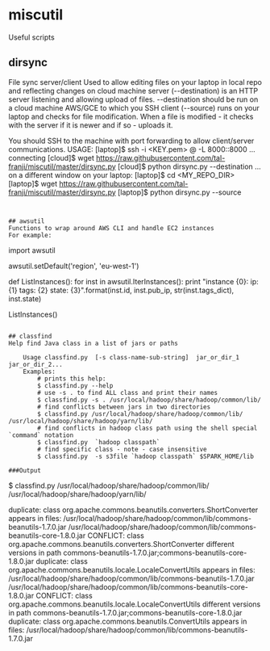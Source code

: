 # miscutil
Useful scripts

## dirsync
File sync server/client
  Used to allow editing files on your laptop in local repo and reflecting changes on cloud machine
 server (--destination) is an HTTP server listening and allowing upload of files.
 --destination should be run on a cloud machine AWS/GCE to which you SSH
 client (--source) runs on your laptop and checks for file modification. When a file is
 modified - it checks with the server if it is newer and if so - uploads it.

 You should SSH to the machine with port forwarding to allow client/server communications.
 USAGE:
 [laptop]$ ssh -i <KEY.pem> <USER>@<HOST>  -L 8000:<HOST>:8000
 ... connecting
 [cloud]$ wget https://raw.githubusercontent.com/tal-franji/miscutil/master/dirsync.py
 [cloud]$ python dirsync.py --destination
 ... on a different window on your laptop:
 [laptop]$ cd <MY_REPO_DIR>
 [laptop]$ wget https://raw.githubusercontent.com/tal-franji/miscutil/master/dirsync.py
 [laptop]$ python dirsync.py --source

```


## awsutil
Functions to wrap around AWS CLI and handle EC2 instances
For example:

```
import awsutil

awsutil.setDefault('region', 'eu-west-1')

def ListInstances():
    for inst in awsutil.IterInstances():
        print "instance {0}: ip: {1}  tags: {2} state: {3}".format(inst.id, inst.pub_ip, str(inst.tags_dict), inst.state)

ListInstances()

```

## classfind
Help find Java class in a list of jars or paths

    Usage classfind.py  [-s class-name-sub-string]  jar_or_dir_1 jar_or_dir_2...
    Examples:
        # prints this help:
        $ classfind.py --help
        # use -s . to find ALL class and print their names
        $ classfind.py -s . /usr/local/hadoop/share/hadoop/common/lib/
        # find conflicts between jars in two directories
        $ classfind.py /usr/local/hadoop/share/hadoop/common/lib/ /usr/local/hadoop/share/hadoop/yarn/lib/
        # find conflicts in hadoop class path using the shell special `command` notation
        $ classfind.py  `hadoop classpath`
        # find specific class - note - case insensitive
        $ classfind.py  -s s3file `hadoop classpath` $SPARK_HOME/lib

###Output

```
$ classfind.py /usr/local/hadoop/share/hadoop/common/lib/ /usr/local/hadoop/share/hadoop/yarn/lib/

duplicate: class org.apache.commons.beanutils.converters.ShortConverter appears in files:
	/usr/local/hadoop/share/hadoop/common/lib/commons-beanutils-1.7.0.jar
	/usr/local/hadoop/share/hadoop/common/lib/commons-beanutils-core-1.8.0.jar
CONFLICT: class org.apache.commons.beanutils.converters.ShortConverter different versions in path commons-beanutils-1.7.0.jar;commons-beanutils-core-1.8.0.jar
duplicate: class org.apache.commons.beanutils.locale.LocaleConvertUtils appears in files:
	/usr/local/hadoop/share/hadoop/common/lib/commons-beanutils-1.7.0.jar
	/usr/local/hadoop/share/hadoop/common/lib/commons-beanutils-core-1.8.0.jar
CONFLICT: class org.apache.commons.beanutils.locale.LocaleConvertUtils different versions in path commons-beanutils-1.7.0.jar;commons-beanutils-core-1.8.0.jar
duplicate: class org.apache.commons.beanutils.ConvertUtils appears in files:
	/usr/local/hadoop/share/hadoop/common/lib/commons-beanutils-1.7.0.jar
```

